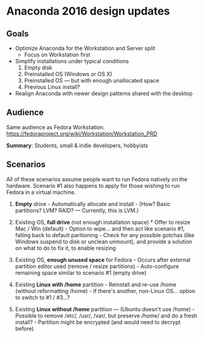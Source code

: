 # Anaconda 2016 design updates

## Goals

* Optimize Anaconda for the Workstation and Server split
  - Focus on Workstation first
* Simplify installations under typical conditions
    1. Empty disk
    2. Preinstalled OS (Windows or OS X)
    3. Preinstalled OS — but with enough unallocated space
    4. Previous Linux install?
* Realign Anaconda with newer design patterns shared with the desktop

## Audience

Same audience as Fedora Workstation:
<https://fedoraproject.org/wiki/Workstation/Workstation_PRD>

**Summary**: Students, small & indie developers, hobbyists

## Scenarios

All of these scenarios assume people want to run Fedora natively on the hardware. Scenario #1 also happens to apply for those wishing to run Fedora in a virtual machine.

  1. **Empty** drive
    - Automatically allocate and install
    - (How? Basic partitions? LVM? RAID? — Currently, this is LVM.)

  2. Existing OS, **full drive** (not enough installation space)
    * Offer to resize Mac / Win (default)
    - Option to wipe... and then act like scenario #1, falling back to default
      paritioning
    - Check for any possible gotchas (like Windows suspend to disk or unclean
      unmount), and provide a solution on what to do to fix it, to enable
      resizing

  3. Existing OS, **enough unused space** for Fedora
    - Occurs after external partition editor used (remove / resize partitions)
    - Auto-configure remaining space similar to scenario #1 (empty drive)

  4. Existing **Linux with /home** partition
    - Reinstall and re-use /home (without reformatting /home)
    - If there's another, non-Linux OS… option to switch to #1 / #3…?

  5. Existing **Linux without /home** partition — (Ubuntu doesn't use /home)
    - Possible to remove /etc/, /usr/, /var/, but preserve /home/ and do
      a fresh install?
    - Partition might be encrypted (and would need to decrypt before)
